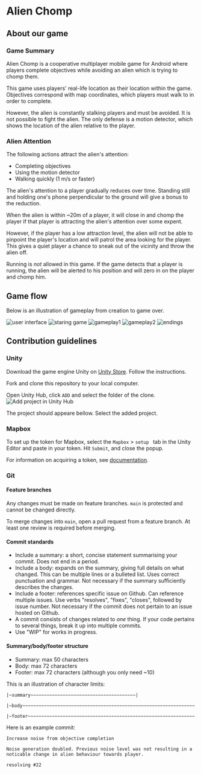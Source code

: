 # Alien Chomp

## About our game

### Game Summary

Alien Chomp is a cooperative multiplayer mobile game for Android where players complete objectives while avoiding an alien which is trying to chomp them.

This game uses players' real-life location as their location within the game. Objectives correspond with map coordinates, which players must walk to in order to complete.

However, the alien is constantly stalking players and must be avoided. It is not possible to fight the alien. The only defense is a motion detector, which shows the location of the alien relative to the player.

### Alien Attention

The following actions attract the alien's attention:

- Completing objectives
- Using the motion detector
- Walking quickly (1 m/s or faster)

The alien's attention to a player gradually reduces over time. Standing still and holding one's phone perpendicular to the ground will give a bonus to the reduction.

When the alien is within ~20m of a player, it will close in and chomp the player if that player is attracting the alien's attention over some expent.

However, if the player has a low attraction level, the alien will not be able to pinpoint the player's location and will patrol the area looking for the player. This gives a quiet player a chance to sneak out of the vicinity and throw the alien off.

Running is _not_ allowed in this game. If the game detects that a player is running, the alien will be alerted to his position and will zero in on the player and chomp him.

## Game flow

Below is an illustration of gameplay from creation to game over.

<!-- <img src="./img/gameflow.jpg" /> -->

![user interface](img/UserInerface.png)
![staring game](img/startingGame.png)
![gameplay1](img/gameplay1.png)
![gameplay2](img/gameplay2.png)
![endings](img/endingScenes.png)

## Contribution guidelines

### Unity

Download the game engine Unity on [Unity Store](https://store.unity.com/#plans-individual).
Follow the instructions.

Fork and clone this repository to your local computer.

Open Unity Hub, click `ADD` and select the folder of the clone.
![Add project in Unity Hub](img/unityHubAdd.png)

The project should appeare bellow.
Select the added project.

### Mapbox

To set up the token for Mapbox, select the `Mapbox` > `setup ` tab in the Unity Editor and paste in your token. Hit `Submit`, and close the popup.

For information on acquiring a token, see [documentation](https://docs.mapbox.com/help/getting-started/access-tokens/).

### Git

#### Feature branches

Any changes must be made on feature branches. `main` is protected and cannot be changed directly.

To merge changes into `main`, open a pull request from a feature branch. At least one review is required before merging.

#### Commit standards

- Include a summary: a short, concise statement summarising your commit. Does not end in a period.
- Include a body: expands on the summary, giving full details on what changed. This can be multiple lines or a bulleted list. Uses correct punctuation and grammar. Not necessary if the summary sufficiently describes the changes.
- Include a footer: references specific issue on Github. Can reference multiple issues. Use verbs "resolves", "fixes", "closes", followed by issue number. Not necessary if the commit does not pertain to an issue hosted on Github.
- A commit consists of changes related to _one_ thing. If your code pertains to several things, break it up into multiple commits.
- Use "WIP" for works in progress.

#### Summary/body/footer structure

- Summary: max 50 characters
- Body: max 72 characters
- Footer: max 72 characters (although you only need ~10)

This is an illustration of character limits:

```
|~summary~~~~~~~~~~~~~~~~~~~~~~~~~~~~~~~~~~~~~~~|

|~body~~~~~~~~~~~~~~~~~~~~~~~~~~~~~~~~~~~~~~~~~~~~~~~~~~~~~~~~~~~~~~~~|

|~footer~~~~~~~~~~~~~~~~~~~~~~~~~~~~~~~~~~~~~~~~~~~~~~~~~~~~~~~~~~~~~~|
```

Here is an example commit:

```
Increase noise from objective completion

Noise generation doubled. Previous noise level was not resulting in a
noticable change in alien behaviour towards player.

resolving #22
```
